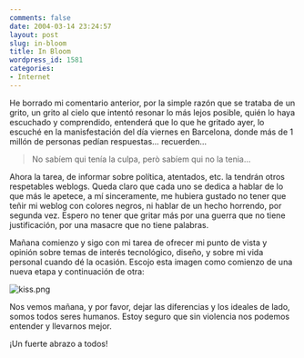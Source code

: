 ```yaml
---
comments: false
date: 2004-03-14 23:24:57
layout: post
slug: in-bloom
title: In Bloom
wordpress_id: 1581
categories:
- Internet
---
```


He borrado mi comentario anterior, por la simple razón que se trataba de un grito, un grito al cielo que intentó resonar lo más lejos posible, quién lo haya escuchado y comprendido, entenderá que lo que he gritado ayer, lo escuché en la manisfestación del día viernes en Barcelona, donde más de 1 millón de personas pedían respuestas… recuerden…





> No sabíem qui tenía la culpa, per&ograve; sabíem qui no la tenia…





Ahora la tarea, de informar sobre política, atentados, etc. la tendrán otros respetables weblogs. Queda claro que cada uno se dedica a hablar de lo que más le apetece, a mí sinceramente, me hubiera gustado no tener que teñir mi weblog con colores negros, ni hablar de un hecho horrendo, por segunda vez. Espero no tener que gritar más por una guerra que no tiene justificación, por una masacre que no tiene palabras.





Mañana comienzo y sigo con mi tarea de ofrecer mi punto de vista y opinión sobre temas de interés tecnológico, diseño, y sobre mi vida personal cuando dé la ocasión. Escojo esta imagen como comienzo de una nueva etapa y continuación de otra:





![kiss.png](http://www.minid.net/images/kiss.png)





Nos vemos mañana, y por favor, dejar las diferencias y los ideales de lado, somos todos seres humanos. Estoy seguro que sin violencia nos podemos entender y llevarnos mejor.





¡Un fuerte abrazo a todos!




 
